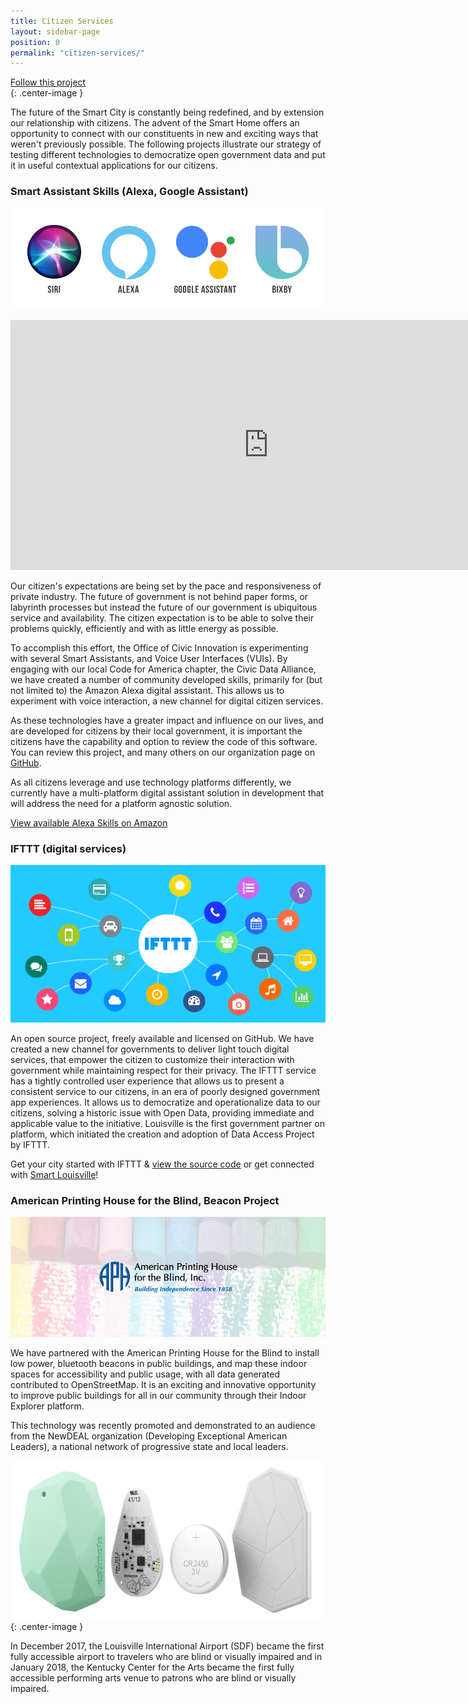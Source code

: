 ```yaml
---
title: Citizen Services
layout: sidebar-page
position: 0
permalink: "citizen-services/"
---
```


<div class="end-xs hidden-xs col-md-3 button-wrap">
<a class="usa-button usa-button-outline link--external" href="https://public.govdelivery.com/accounts/KYLOUISVILLE/subscriber/new?category_id=KYLOUISVILLE_C69" target="_blank">Follow this project</a>
</div>{: .center-image }

The future of the Smart City is constantly being redefined, and by extension our relationship with citizens. The advent of the Smart Home offers an opportunity to connect with our constituents in new and exciting ways that weren't previously possible. The following projects illustrate our strategy of testing different technologies to democratize open government data and put it in useful contextual applications for our citizens.

### Smart Assistant Skills (Alexa, Google Assistant)

![digital assistants](/assets/img/projects/citizen-services/assistants.png)

<iframe src="https://www.cnet.com/videos/share/how-a-kentucky-city-connects-to-the-cnet-smart-apartment/" width="825" height="400" frameBorder="0" seamless="seamless" allowFullScreen></iframe>

Our citizen's expectations are being set by the pace and responsiveness of private industry. The future of government is not behind paper forms, or labyrinth processes but instead the future of our government is ubiquitous service and availability. The citizen expectation is to be able to solve their problems quickly, efficiently and with as little energy as possible.

To accomplish this effort, the Office of Civic Innovation is experimenting with several Smart Assistants, and Voice User Interfaces (VUIs). By engaging with our local Code for America chapter, the Civic Data Alliance, we have created a number of community developed skills, primarily for (but not limited to) the Amazon Alexa digital assistant. This allows us to experiment with voice interaction, a new channel for digital citizen services.

As these technologies have a greater impact and influence on our lives, and are developed for citizens by their local government, it is important the citizens have the capability and option to review the code of this software. You can review this project, and many others on our organization page on [GitHub](https://github.com/louisvillemetro-innovation).

As all citizens leverage and use technology platforms differently, we currently have a multi-platform digital assistant solution in development that will address the need for a platform agnostic solution.

[View available Alexa Skills on Amazon](https://www.amazon.com/s/ref=nb_sb_noss_2?url=search-alias%3Dalexa-skills&field-keywords=Louisville)



### IFTTT (digital services)

![IFTTT graphic](/assets/img/projects/citizen-services/ifttt.webp)

An open source project, freely available and licensed on GitHub. We have created a new channel for governments to deliver light touch digital services, that empower the citizen to customize their interaction with government while maintaining respect for their privacy. The IFTTT service has a tightly controlled user experience that allows us to present a consistent service to our citizens, in an era of poorly designed government app experiences. It allows us to democratize and operationalize data to our citizens, solving a historic issue with Open Data, providing immediate and applicable value to the initiative. Louisville is the first government partner on platform, which initiated the creation and adoption of Data Access Project by IFTTT.

Get your city started with IFTTT & [view the source code](https://github.com/LouisvilleMetro-Innovation) or get connected with [Smart Louisville](https://ifttt.com/smartlouisville)!



### American Printing House for the Blind, Beacon Project

![APH graphic](/assets/img/projects/citizen-services/aph.jpg)

We have partnered with the American Printing House for the Blind to install low power, bluetooth beacons in public buildings, and map these indoor spaces for accessibility and public usage, with all data generated contributed to OpenStreetMap. It is an exciting and innovative opportunity to improve public buildings for all in our community through their Indoor Explorer platform.

This technology was recently promoted and demonstrated to an audience from the NewDEAL organization (Developing Exceptional American Leaders), a national network of progressive state and local leaders.

![beacon graphic](/assets/img/projects/citizen-services/beacon.png){: .center-image }

In December 2017, the Louisville International Airport (SDF) became the first fully accessible airport to travelers who are blind or visually impaired and in January 2018, the Kentucky Center for the Arts became the first fully accessible performing arts venue to patrons who are blind or visually impaired.
